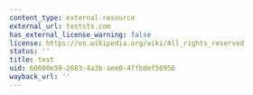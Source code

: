 ```yaml
---
content_type: external-resource
external_url: teststs.com
has_external_license_warning: false
license: https://en.wikipedia.org/wiki/All_rights_reserved
status: ''
title: test
uid: 60600e59-2683-4a3b-aee0-4ffbdef56956
wayback_url: ''
---
```

